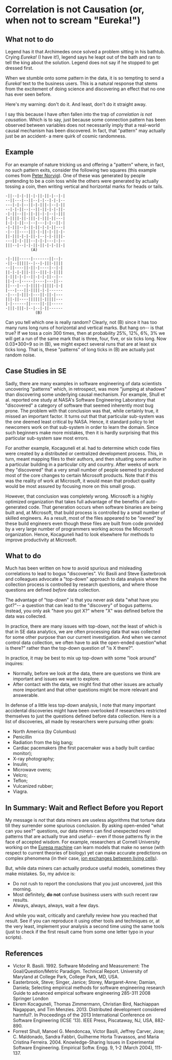 # Correlation is not Causation (or, when  not to scream  "Eureka!")

## What not to do

Legend has it that Archimedes once solved a problem sitting in
his bathtub.
Crying  _Eureka!_ (I have it!), legend says he leapt out
of the bath and ran to tell the king about the solution.
Legend does not say if he stopped to get dressed first.

When we stumble onto some pattern in the data, it is
so tempting to send a _Eureka!_ text to the business
users.  This is a natural response that stems from
the excitement of doing science and discovering an
effect that no one has ever seen before.

Here's my warning: don't do it. And least, don't do it straight away.

I say this because I have often fallen into the trap
of _correlation is not causation_. Which is to say,
just because some  connection pattern has been observed between
variables does  not necessarily imply that a  real-world causal mechanism
has been discovered. In fact, that "pattern" may actually just
be an accident- a mere quirk of cosmic randomness.  

## Example

For an example of nature tricking us and offering a "pattern"
where, in fact, no such pattern exits, consider the following
two squares (this example comes from [Peter Norvig](http://norvig.com/experiment-design.html)).
One of these was generated by people pretending
to be a coin toss while the others were generated by actually
tossing a coin, then writing vertical and horizontal marks
for heads or tails.

```
-||--|-|-||-|-||-||-|--|-|
--||---|--||--|-|--|-|-|--
---|-|-|--||-|-|||-|--|-||
--|-|-||--|--||-||-|-|-||-
-|-||--||-||-||-|-|--|-|||
|-||||-||-|||-|-|||-||---|
|-|-|-||--|--|---|-|--||-|
-|-|||--|-||-||-|-|-||---|
-|--||----|||-|-||-|-||-|-
||-|||-|-|-||-|--|-|-||||-
---||-|-|||--|-|-|---|-|--
|||--|--|-|-||-||-|-|-||-|
           (A)
		   
-|-|||-----|-------||--|-
-||--|||||--|--|-|||-||||
--||----||-||-|----|--|-|
||-|-|-|||-||--|||-|-||||
|-|||-|-|--||-|-|-||--|--
||-|--|-----|----|---||--
||---|---|-||||-|||||-|-|
|---|---||-||||-|-|------
-|---|-|||-|---||-||-|---
|||-||----||||||-|||||---
|-|------||----||-||-----
-|||-|||-|--|--|-||------
             (B)
```
Can you tell which one is really random? Clearly, not (B) since it has too
many runs long runs of horizontal and vertical marks.
But hang on-- is that true?
If we toss a coin 300 times, then at probability 25%, 12%, 6%, 3% we will
get a run of the same mark that is three, four,  five, or six ticks long.
Now 0.03*300=9 so in (B), we might expect several  runs that are at least
six ticks long. That is, these "patterns" of long ticks in (B) are actually
just random noise.

## Case Studies in SE

Sadly, there are many examples in software
engineering of data scientists uncovering "patterns"
which, in retrospect, was more "jumping at shadows"
than discovering some underlying causal
mechanism.  For example,  Shull et al. reported
one study at NASA's
Software Engineering Laboratory that
"discovered" a category of software that seemed
inherently most bug prone.
The problem with that
conclusion was that, while certainly true, it missed
an important factor. It turns out that that
particular sub-system was the one deemed least
critical by NASA. Hence, it standard policy to let
newcomers work on that sub-system in order to learn
the domain.  Since such beginners make more
mistakes, then it is hardly surprising that this
particular sub-system saw most errors.

For another example, 
Kocaguneli et al. had to determine which code files were
created by a distributed or centralized development
process. This, in turn, meant mapping files to their
authors, and then situating some author in a
particular building in a particular city and
country.  After  weeks of work  they "discovered" that a very small number
of people seemed to produced most of the core
changes to certain Microsoft products. Note that if
this was the reality of work at Microsoft, it would
mean that product quality would be most assured by
focusing more on this small group. 

However, that conclusion was completely wrong.
Microsoft is a highly optimized organization that
takes full advantage of the benefits of
auto-generated code.  That generation occurs when
software binaries are being built and, at Microsoft,
that build process is controlled by a small number
of skilled engineers. As a result, most of the files
appeared to be "owned" by these build engineers even
though these files are built from code provided by a
very large number of programmers working across the
Microsoft organization.  Hence, Kocaguneli had to
look elsewhere for methods to improve productivity
at Microsoft.

## What to do

Much has been written on how to avoid spurious and misleading
correlations to lead to bogus "discoveries". Vic Basili
and Steve Easterbrook and colleagues advocate a "top-down"
approach to data analysis where the collection process
is controlled by research questions, and where those
questions are defined _before_ data collection. 

The advantage of "top-down" is that you never ask data
"what have you got?"-- a question that can lead to the
"discovery" of bogus patterns. 
Instead, you only ask "have you got X?"
where "X" was defined before the data was collected.

In practice, there are many issues with top-down, not the
least of which is that in SE data analytics, we are often
processing data that was collected for some other purpose
than our current investigation. And when we cannot control
data collection, we often have to ask the open-ended question"what is there?" rather
than the top-down question of "is X there?".

In practice, it may be best to mix up top-down with some "look around"
inquires:

+  Normally, before we look at the data, there
are questions we think are important and issues we want to explore.
+ After contact with the data, we might find that other issues
are actually more important and that other questions might be
more relevant and answerable.

In defense of a little less top-down analysis,
I note that many important  accidental discoveries
 might have been overlooked if researchers restricted themselves
to just the questions defined before data collection. 
Here is a list of discoveries, all
made by researchers were pursuing other goals:

+ North America (by Columbus)
+ Penicillin
+ Radiation from the big bang;
+ Cardiac pacemakers (the first pacemaker was a badly built cardiac monitor);
+ X-ray photography;
+ Insulin;
+ Microwave ovens;
+ Velcro;
+ Teflon;
+ Vulcanized rubber; 
+ Viagra.

## In Summary: Wait and Reflect Before you Report

My message is _not_ that data miners are useless algorithms
that torture data till they surrender some spurious conclusion.
By asking open-ended
"what can you see?" questions, our
data miners can find
unexpected novel patterns that are actually true and
useful-- even if those patterns fly in the face of
accepted wisdom. For example, researchers at Cornell
University working on the [Eureqa machine](http://www.nutonian.com/products/eureqa/) can learn
models that make no sense (with respect to current
theories of biology) yet can make accurate
predictions on complex phenomena (in their case,
[ion exchanges between living cells](http://www.radiolab.org/story/91712-limits-of-science/)).



But, while
data miners can actually produce useful models, sometimes
they make mistakes. So, my advice is:

+  Do not rush to report the conclusions that you just uncovered,
just this   morning.  
+ Most definitely, **do not** confuse business
users with such recent raw results. 
+ Always, always,
always, wait a few
days. 

And while you wait,
critically and carefully review how you
reached that result.  See if you can reproduce it
using other tools and techniques or, at the very
least, implement your analysis a second time using
the same tools (just to check if the first result
came from some one letter typo in your scripts).



 
 


## References


+  Victor R. Basili. 1992. Software Modeling and Measurement:
   The Goal/Question/Metric Paradigm. Technical Report. University of Maryland at College Park, College Park, MD, USA. 
+ Easterbrook, Steve; Singer, Janice; Storey,
  Margaret-Anne; Damian, Daniela; Selecting
  empirical methods for software engineering
  research Guide to advanced empirical software
  engineering 285-311 2008 Springer London
+ Ekrem Kocaguneli, Thomas Zimmermann, Christian
  Bird, Nachiappan Nagappan, and Tim
  Menzies. 2013. Distributed development considered
  harmful?. In Proceedings of the 2013 International
  Conference on Software Engineering (ICSE
  '13). IEEE Press, Piscataway, NJ, USA, 882-890.
+ Forrest Shull, Manoel G. Mendoncaa, Victor Basili,
  Jeffrey Carver, Jose; C. Maldonado, Sandra Fabbri,
  Guilherme Horta Travassos, and Maria Cristina
  Ferreira. 2004. Knowledge-Sharing Issues in
  Experimental Software Engineering. Empirical
  Softw. Engg. 9, 1-2 (March 2004), 111-137.
  
